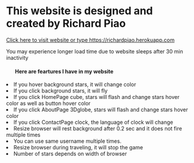 <h1>This website is designed and created by Richard Piao</h1>
<a href="https://richardpiao.herokuapp.com/">Click here to visit website or type https://richardpiao.herokuapp.com</a>
<p>You may experience longer load time due to website sleeps after 30 min inactivity</p>
<ul><h4>Here are feartures I have in my website</h></ul>
<li>If you hover background stars, it will change color</li>
<li>If you click background stars, it will fly </li>
<li>If you click HomePage cube, stars will flash and change stars hover color as well as button hover color </li>
<li>If you click AboutPage 3Dglobe, stars will flash and change stars hover color</li>
<li>If you click ContactPage clock, the language of clock will change</li>
<li>Resize browser will rest background after 0.2 sec and it does not fire multiple times</li>
<li>You can use same username multiple times.</li>
<li>Resize browser during traveling, it will stop the game</li>
<li>Number of stars depends on width of browser</li>
